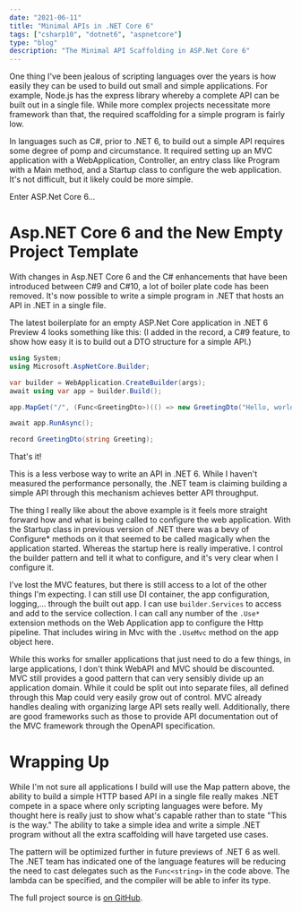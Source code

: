```yaml
---
date: "2021-06-11"
title: "Minimal APIs in .NET Core 6"
tags: ["csharp10", "dotnet6", "aspnetcore"]
type: "blog"
description: "The Minimal API Scaffolding in ASP.Net Core 6"
---
```


One thing I've been jealous of scripting languages over the years is how easily they can be used to build out small and simple applications.
For example, Node.js has the express library whereby a complete API can be built out in a single file.
While more complex projects necessitate more framework than that, the required scaffolding for a simple program is fairly low.

In languages such as C#, prior to .NET 6, to build out a simple API requires some degree of pomp and circumstance.
It required setting up an MVC application with a WebApplication, Controller, an entry class like Program with a Main method, and a Startup class to configure the web application.
It's not difficult, but it likely could be more simple.

Enter ASP.Net Core 6...

# Asp.NET Core 6 and the New Empty Project Template


With changes in Asp.NET Core 6 and the C# enhancements that have been introduced between C#9 and C#10, a lot of boiler plate code has been removed.
It's now possible to write a simple program in .NET that hosts an API in .NET in a single file.

The latest boilerplate for an empty ASP.Net Core application in .NET 6 Preview 4 looks something like this:
(I added in the record, a C#9 feature, to show how easy it is to build out a DTO structure for a simple API.)


```csharp
using System;
using Microsoft.AspNetCore.Builder;

var builder = WebApplication.CreateBuilder(args);
await using var app = builder.Build();

app.MapGet("/", (Func<GreetingDto>)(() => new GreetingDto("Hello, world!")));

await app.RunAsync();

record GreetingDto(string Greeting);
```

That's it!

This is a less verbose way to write an API in .NET 6.
While I haven't measured the performance personally, the .NET team is claiming building a simple API through this mechanism achieves better API throughput.

The thing I really like about the above example is it feels more straight forward how and what is being called to configure the web application.
With the Startup class in previous version of .NET there was a bevy of Configure* methods on it that seemed to be called magically when the application started.
Whereas the startup here is really imperative.
I control the builder pattern and tell it what to configure, and it's very clear when I configure it.

I've lost the MVC features, but there is still access to a lot of the other things I'm expecting.
I can still use DI container, the app configuration, logging,... through the built out app.
I can use `builder.Services` to access and add to the service collection.
I can call any number of the `.Use*` extension methods on the Web Application app to configure the Http pipeline.
That includes wiring in Mvc with the `.UseMvc` method on the app object here.

While this works for smaller applications that just need to do a few things, in large applications, I don't think WebAPI and MVC should be discounted.
MVC still provides a good pattern that can very sensibly divide up an application domain.
While it could be split out into separate files, all defined through this Map could very easily grow out of control.
MVC already handles dealing with organizing large API sets really well.
Additionally, there are good frameworks such as those to provide API documentation out of the MVC framework through the OpenAPI specification.

# Wrapping Up
While I'm not sure all applications I build will use the Map pattern above, the ability to build a simple HTTP based API in a single file really makes .NET compete in a space where only scripting languages were before.
My thought here is really just to show what's capable rather than to state "This is the way."
The ability to take a simple idea and write a simple .NET program without all the extra scaffolding will have targeted use cases.

The pattern will be optimized further in future previews of .NET 6 as well.
The .NET team has indicated one of the language features will be reducing the need to cast delegates such as the `Func<string>` in the code above.
The lambda can be specified, and the compiler will be able to infer its type.

The full project source is [on GitHub](https://github.com/jerhon/hs-dot-net-6-minimal-api/tree/main/hs-small-api-demo).
